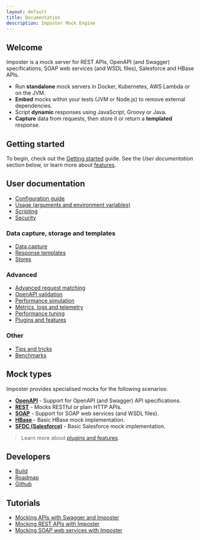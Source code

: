 ```yaml
---
layout: default
title: Documentation
description: Imposter Mock Engine
---
```


## Welcome

Imposter is a mock server for REST APIs, OpenAPI (and Swagger) specifications, SOAP web services (and WSDL files), Salesforce and HBase APIs.

- Run **standalone** mock servers in Docker, Kubernetes, AWS Lambda or on the JVM.
- **Embed** mocks within your tests (JVM or Node.js) to remove external dependencies.
- Script **dynamic** responses using JavaScript, Groovy or Java.
- **Capture** data from requests, then store it or return a **templated** response.

## Getting started

To begin, check out the [Getting started](getting_started.md) guide. See the _User documentation_ section below, or learn more about [features](./features.md).

## User documentation

- [Configuration guide](configuration.md)
- [Usage (arguments and environment variables)](usage.md)
- [Scripting](scripting.md)
- [Security](security.md)

### Data capture, storage and templates

- [Data capture](data_capture.md)
- [Response templates](templates.md)
- [Stores](stores.md)

### Advanced

- [Advanced request matching](request_matching.md)
- [OpenAPI validation](openapi_validation.md)
- [Performance simulation](performance_simulation.md)
- [Metrics, logs and telemetry](metrics_logs_telemetry.md)
- [Performance tuning](./performance_tuning.md)
- [Plugins and features](./features_plugins.md)

### Other

- [Tips and tricks](tips_tricks.md)
- [Benchmarks](./benchmarks.md)

## Mock types

Imposter provides specialised mocks for the following scenarios:

- **[OpenAPI](openapi_plugin.md)** - Support for OpenAPI (and Swagger) API specifications.
- **[REST](rest_plugin.md)** - Mocks RESTful or plain HTTP APIs.
- **[SOAP](soap_plugin.md)** - Support for SOAP web services (and WSDL files).
- **[HBase](hbase_plugin.md)** - Basic HBase mock implementation.
- **[SFDC (Salesforce)](sfdc_plugin.md)** - Basic Salesforce mock implementation.

> Learn more about [plugins and features](features_plugins.md).

## Developers

- [Build](build.md)
- [Roadmap](roadmap.md)
- [Github](https://github.com/outofcoffee/imposter)

## Tutorials

- [Mocking APIs with Swagger and Imposter](https://medium.com/@outofcoffee/mocking-apis-with-swagger-and-imposter-3694bd1733c0)
- [Mocking REST APIs with Imposter](https://medium.com/@outofcoffee/mocking-apis-with-imposter-53bd908632e5)
- [Mocking SOAP web services with Imposter](https://medium.com/@outofcoffee/mocking-soap-web-services-with-imposter-da8e9666b5b4)
